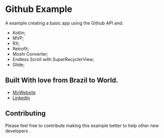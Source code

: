 # Github Example

A example creating a basic app using the Github API and:
* Kotlin;
* MVP;
* RX;
* Retrofit;
* Moshi Converter;
* Endless Scroll with SuperRecyclerView;
* Glide;

## Built With love from Brazil to World.

* [MyWebsite](http://www.erickalves.com.br)
* [Linkedin](https://www.linkedin.com/in/erick-alves-do-couto-8b1114a/)

## Contributing

Please feel free to contribute making this example better to help other new developers .
